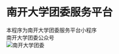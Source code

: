 # 南开大学团委服务平台
本程序为南开大学团委服务平台小程序  
南开大学团委公众号  
![南开大学团委](https://gyhpro.oss-cn-beijing.aliyuncs.com/pictures/南开大学团委.png?versionId=CAEQGhiBgIDGzZ.y4RciIGZmZTRkZDRhYmYwYjQ3YzliMTU1ZmM1YzRmN2Y5OWU1 "南开大学团委")
